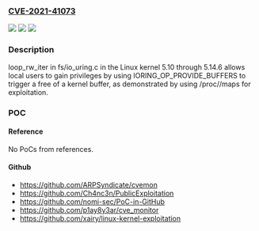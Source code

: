 ### [CVE-2021-41073](https://cve.mitre.org/cgi-bin/cvename.cgi?name=CVE-2021-41073)
![](https://img.shields.io/static/v1?label=Product&message=n%2Fa&color=blue)
![](https://img.shields.io/static/v1?label=Version&message=n%2Fa&color=blue)
![](https://img.shields.io/static/v1?label=Vulnerability&message=n%2Fa&color=brighgreen)

### Description

loop_rw_iter in fs/io_uring.c in the Linux kernel 5.10 through 5.14.6 allows local users to gain privileges by using IORING_OP_PROVIDE_BUFFERS to trigger a free of a kernel buffer, as demonstrated by using /proc/<pid>/maps for exploitation.

### POC

#### Reference
No PoCs from references.

#### Github
- https://github.com/ARPSyndicate/cvemon
- https://github.com/Ch4nc3n/PublicExploitation
- https://github.com/nomi-sec/PoC-in-GitHub
- https://github.com/p1ay8y3ar/cve_monitor
- https://github.com/xairy/linux-kernel-exploitation


